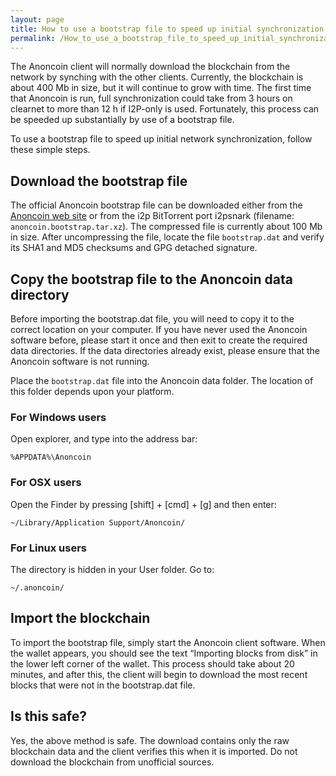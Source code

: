 ```yaml
---
layout: page
title: How to use a bootstrap file to speed up initial synchronization
permalink: /How_to_use_a_bootstrap_file_to_speed_up_initial_synchronization/
---
```


The Anoncoin client will normally download the blockchain from the network by synching with the other clients. Currently, the blockchain is about 400 Mb in size, but it will continue to grow with time. The first time that Anoncoin is run, full synchronization could take from 3 hours on clearnet to more than 12 h if I2P-only is used. Fortunately, this process can be speeded up substantially by use of a bootstrap file.

To use a bootstrap file to speed up initial network synchronization, follow these simple steps.

Download the bootstrap file
---------------------------

The official Anoncoin bootstrap file can be downloaded either from the [Anoncoin web site](https://anoncoin.net/downloads/bootstrap/) or from the i2p BitTorrent port i2psnark (filename: `anoncoin.bootstrap.tar.xz`). The compressed file is currently about 100 Mb in size. After uncompressing the file, locate the file `bootstrap.dat` and verify its SHA1 and MD5 checksums and GPG detached signature.

Copy the bootstrap file to the Anoncoin data directory
------------------------------------------------------

Before importing the bootstrap.dat file, you will need to copy it to the correct location on your computer. If you have never used the Anoncoin software before, please start it once and then exit to create the required data directories. If the data directories already exist, please ensure that the Anoncoin software is not running.

Place the `bootstrap.dat` file into the Anoncoin data folder. The location of this folder depends upon your platform.

### For Windows users

Open explorer, and type into the address bar:
```
%APPDATA%\Anoncoin
```

### For OSX users

Open the Finder by pressing \[shift\] + \[cmd\] + \[g\] and then enter:

```
~/Library/Application Support/Anoncoin/
```

### For Linux users

The directory is hidden in your User folder. Go to:

```
~/.anoncoin/
```

Import the blockchain
---------------------

To import the bootstrap file, simply start the Anoncoin client software. When the wallet appears, you should see the text “Importing blocks from disk” in the lower left corner of the wallet. This process should take about 20 minutes, and after this, the client will begin to download the most recent blocks that were not in the bootstrap.dat file.

Is this safe?
-------------

Yes, the above method is safe. The download contains only the raw blockchain data and the client verifies this when it is imported. Do not download the blockchain from unofficial sources.
